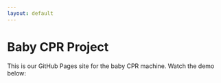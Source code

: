```yaml
---
layout: default
---
```


# Baby CPR Project

This is our GitHub Pages site for the baby CPR machine. Watch the demo below:

<!-- {% include youtube.html id="kBenaHzO5P8" %} -->
